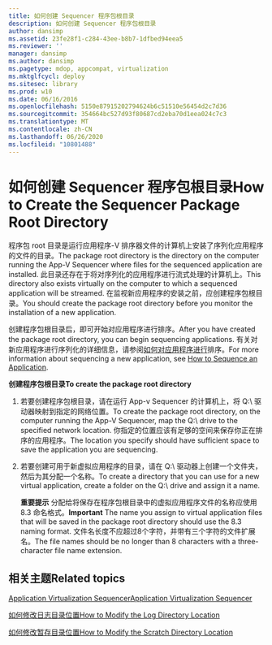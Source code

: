 ```yaml
---
title: 如何创建 Sequencer 程序包根目录
description: 如何创建 Sequencer 程序包根目录
author: dansimp
ms.assetid: 23fe28f1-c284-43ee-b8b7-1dfbed94eea5
ms.reviewer: ''
manager: dansimp
ms.author: dansimp
ms.pagetype: mdop, appcompat, virtualization
ms.mktglfcycl: deploy
ms.sitesec: library
ms.prod: w10
ms.date: 06/16/2016
ms.openlocfilehash: 5150e87915202794624b6c51510e56454d2c7d36
ms.sourcegitcommit: 354664bc527d93f80687cd2eba70d1eea024c7c3
ms.translationtype: MT
ms.contentlocale: zh-CN
ms.lasthandoff: 06/26/2020
ms.locfileid: "10801488"
---
```

# <span data-ttu-id="ac094-103">如何创建 Sequencer 程序包根目录</span><span class="sxs-lookup"><span data-stu-id="ac094-103">How to Create the Sequencer Package Root Directory</span></span>


<span data-ttu-id="ac094-104">程序包 root 目录是运行应用程序-V 排序器文件的计算机上安装了序列化应用程序的文件的目录。</span><span class="sxs-lookup"><span data-stu-id="ac094-104">The package root directory is the directory on the computer running the App-V Sequencer where files for the sequenced application are installed.</span></span> <span data-ttu-id="ac094-105">此目录还存在于将对序列化的应用程序进行流式处理的计算机上。</span><span class="sxs-lookup"><span data-stu-id="ac094-105">This directory also exists virtually on the computer to which a sequenced application will be streamed.</span></span> <span data-ttu-id="ac094-106">在监视新应用程序的安装之前，应创建程序包根目录。</span><span class="sxs-lookup"><span data-stu-id="ac094-106">You should create the package root directory before you monitor the installation of a new application.</span></span>

<span data-ttu-id="ac094-107">创建程序包根目录后，即可开始对应用程序进行排序。</span><span class="sxs-lookup"><span data-stu-id="ac094-107">After you have created the package root directory, you can begin sequencing applications.</span></span> <span data-ttu-id="ac094-108">有关对新应用程序进行序列化的详细信息，请参阅[如何对应用程序进行](how-to-sequence-an-application.md)排序。</span><span class="sxs-lookup"><span data-stu-id="ac094-108">For more information about sequencing a new application, see [How to Sequence an Application](how-to-sequence-an-application.md).</span></span>

**<span data-ttu-id="ac094-109">创建程序包根目录</span><span class="sxs-lookup"><span data-stu-id="ac094-109">To create the package root directory</span></span>**

1.  <span data-ttu-id="ac094-110">若要创建程序包根目录，请在运行 App-v Sequencer 的计算机上，将 Q:\\ 驱动器映射到指定的网络位置。</span><span class="sxs-lookup"><span data-stu-id="ac094-110">To create the package root directory, on the computer running the App-V Sequencer, map the Q:\\ drive to the specified network location.</span></span> <span data-ttu-id="ac094-111">你指定的位置应该有足够的空间来保存你正在排序的应用程序。</span><span class="sxs-lookup"><span data-stu-id="ac094-111">The location you specify should have sufficient space to save the application you are sequencing.</span></span>

2.  <span data-ttu-id="ac094-112">若要创建可用于新虚拟应用程序的目录，请在 Q:\\ 驱动器上创建一个文件夹，然后为其分配一个名称。</span><span class="sxs-lookup"><span data-stu-id="ac094-112">To create a directory that you can use for a new virtual application, create a folder on the Q:\\ drive and assign it a name.</span></span>

    <span data-ttu-id="ac094-113">**重要提示** 分配给将保存在程序包根目录中的虚拟应用程序文件的名称应使用8.3 命名格式。</span><span class="sxs-lookup"><span data-stu-id="ac094-113">**Important** The name you assign to virtual application files that will be saved in the package root directory should use the 8.3 naming format.</span></span> <span data-ttu-id="ac094-114">文件名长度不应超过8个字符，并带有三个字符的文件扩展名。</span><span class="sxs-lookup"><span data-stu-id="ac094-114">The file names should be no longer than 8 characters with a three-character file name extension.</span></span>

     

## <span data-ttu-id="ac094-115">相关主题</span><span class="sxs-lookup"><span data-stu-id="ac094-115">Related topics</span></span>


[<span data-ttu-id="ac094-116">Application Virtualization Sequencer</span><span class="sxs-lookup"><span data-stu-id="ac094-116">Application Virtualization Sequencer</span></span>](application-virtualization-sequencer.md)

[<span data-ttu-id="ac094-117">如何修改日志目录位置</span><span class="sxs-lookup"><span data-stu-id="ac094-117">How to Modify the Log Directory Location</span></span>](how-to-modify-the-log-directory-location.md)

[<span data-ttu-id="ac094-118">如何修改暂存目录位置</span><span class="sxs-lookup"><span data-stu-id="ac094-118">How to Modify the Scratch Directory Location</span></span>](how-to-modify-the-scratch-directory-location.md)

 

 






